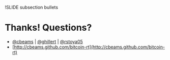 
!SLIDE subsection bullets
# Thanks! Questions?
* [@cbeams](http://twitter.com/cbeams) | [@ghillert](http://twitter.com/ghillert) | [@rstoya05](http://twitter.com/rstoya05)
* [http://cbeams.github.com/bitcoin-rt](http://cbeams.github.com/bitcoin-rt)
